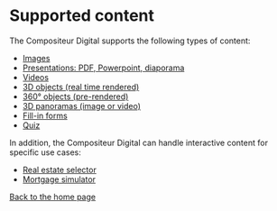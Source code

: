 # Supported content

The Compositeur Digital supports the following types of content:

- [Images](image.md)
- [Presentations: PDF, Powerpoint, diaporama](slideshow.md)
- [Videos](video.md)
- [3D objects (real time rendered)](3d.md)
- [360° objects (pre-rendered)](sequence.md)
- [3D panoramas (image or video)](panorama.md)
- [Fill-in forms](form.md)
- [Quiz](quiz.md)

In addition, the Compositeur Digital can handle interactive content for specific use cases:

- [Real estate selector](immo.md)
- [Mortgage simulator](bank_simulator.md)

[Back to the home page](home.md)
